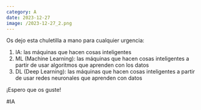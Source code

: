 ```yaml
--- 
category: A 
date: 2023-12-27 
image: /2023-12-27_2.png 
--- 
```


Os dejo esta chuletilla a mano para cualquier urgencia:

1) IA: las máquinas que hacen cosas inteligentes
2) ML (Machine Learning): las máquinas que hacen cosas inteligentes a partir de usar algoritmos que aprenden con los datos
3) DL (Deep Learning): las máquinas que hacen cosas inteligentes a partir de usar redes neuronales que aprenden con datos

¡Espero que os guste!

#IA